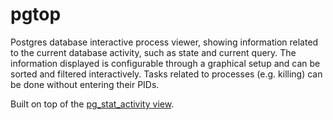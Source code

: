 # pgtop #
Postgres database interactive process viewer, showing information related to the current database activity,
such as state and current query.
The information displayed is configurable through a graphical setup and can be sorted and filtered interactively.
Tasks related to processes (e.g. killing) can be done without entering their PIDs.

Built on top of the [pg_stat_activity view](https://www.postgresql.org/docs/9.4/monitoring-stats.html#PG-STAT-ACTIVITY-VIEW).